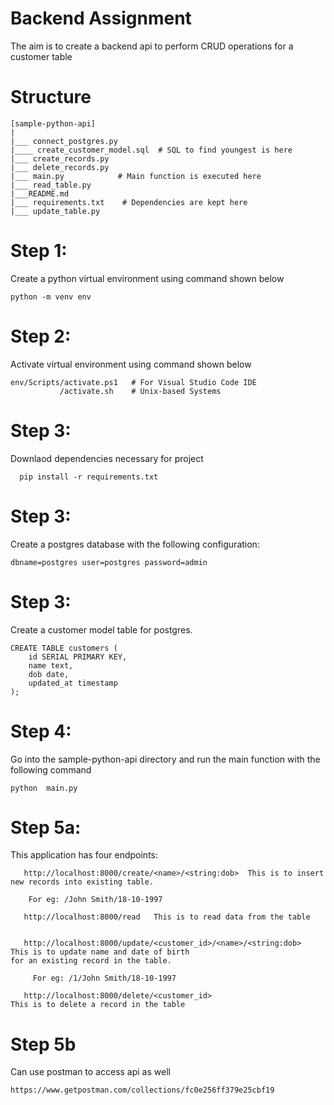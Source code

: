 # Backend Assignment
The aim is to create a backend api to perform CRUD operations for a customer table



# Structure

```
[sample-python-api]
|
|___ connect_postgres.py
|____ create_customer_model.sql  # SQL to find youngest is here
|___ create_records.py
|___ delete_records.py   
|___ main.py            # Main function is executed here
|___ read_table.py
|___README.md
|___ requirements.txt    # Dependencies are kept here
|___ update_table.py

```


# Step 1:
Create a python virtual environment using command shown below

```
python -m venv env
```

# Step 2:
Activate virtual environment using command shown below
```
env/Scripts/activate.ps1   # For Visual Studio Code IDE
           /activate.sh    # Unix-based Systems
```

# Step 3:
Downlaod dependencies necessary for project
```
  pip install -r requirements.txt

```


# Step 3:
Create a postgres database with the following configuration:
```
dbname=postgres user=postgres password=admin

```


# Step 3:
Create a customer model table for postgres. 
```
CREATE TABLE customers (
    id SERIAL PRIMARY KEY,
    name text, 
    dob date, 
    updated_at timestamp
);

```

# Step 4:
Go into the sample-python-api directory and run the main function with the following command

```
python  main.py

```




# Step 5a:

This application has four endpoints: 

```
   http://localhost:8000/create/<name>/<string:dob>  This is to insert new records into existing table. 
   
    For eg: /John Smith/18-10-1997

   http://localhost:8000/read   This is to read data from the table


   http://localhost:8000/update/<customer_id>/<name>/<string:dob>    This is to update name and date of birth                                                                       for an existing record in the table.

     For eg: /1/John Smith/18-10-1997

   http://localhost:8000/delete/<customer_id>                      This is to delete a record in the table

```


# Step 5b

Can use postman to access api as well
```
https://www.getpostman.com/collections/fc0e256ff379e25cbf19

```

